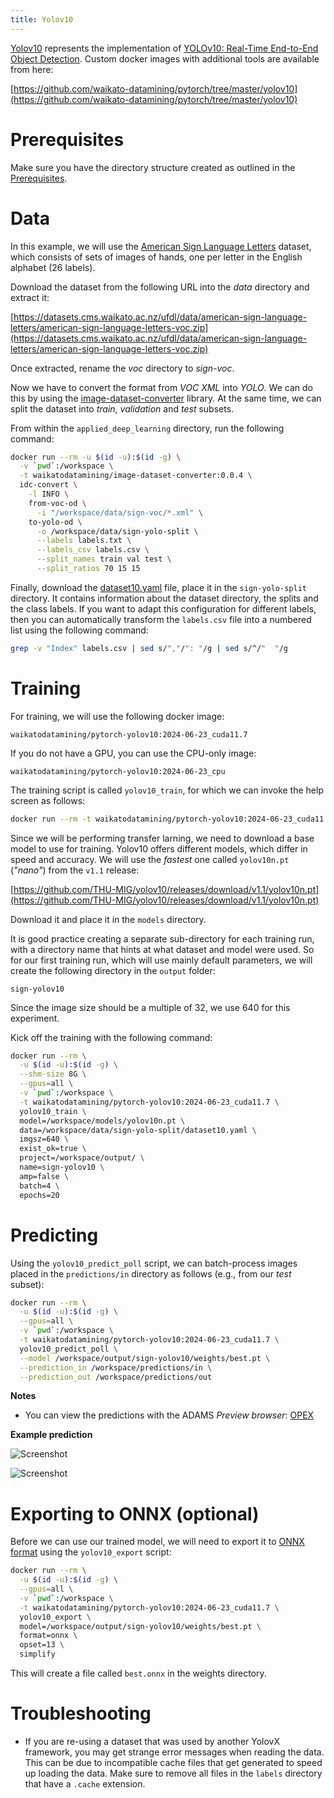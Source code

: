 ```yaml
---
title: Yolov10
---
```


[Yolov10](https://github.com/THU-MIG/yolov10) represents the implementation of 
[YOLOv10: Real-Time End-to-End Object Detection](https://arxiv.org/abs/2405.14458). 
Custom docker images with additional tools are available from here:

[https://github.com/waikato-datamining/pytorch/tree/master/yolov10](https://github.com/waikato-datamining/pytorch/tree/master/yolov10)


# Prerequisites
Make sure you have the directory structure created as outlined in the [Prerequisites](../prerequisites.md).


# Data

In this example, we will use the [American Sign Language Letters](https://datasets.cms.waikato.ac.nz/ufdl/american-sign-language-letters/)
dataset, which consists of sets of images of hands, one per letter in the English alphabet (26 labels).

Download the dataset from the following URL into the *data* directory and extract it:

[https://datasets.cms.waikato.ac.nz/ufdl/data/american-sign-language-letters/american-sign-language-letters-voc.zip](https://datasets.cms.waikato.ac.nz/ufdl/data/american-sign-language-letters/american-sign-language-letters-voc.zip)

Once extracted, rename the *voc* directory to *sign-voc*.

Now we have to convert the format from *VOC XML* into *YOLO*. We can do this by using the 
[image-dataset-converter](https://github.com/waikato-datamining/image-dataset-converter) library. 
At the same time, we can split the dataset into *train*, *validation* and *test* subsets.

From within the `applied_deep_learning` directory, run the following command:

```bash
docker run --rm -u $(id -u):$(id -g) \
  -v `pwd`:/workspace \
  -t waikatodatamining/image-dataset-converter:0.0.4 \
  idc-convert \
    -l INFO \
    from-voc-od \
      -i "/workspace/data/sign-voc/*.xml" \
    to-yolo-od \
      -o /workspace/data/sign-yolo-split \
      --labels labels.txt \
      --labels_csv labels.csv \
      --split_names train val test \
      --split_ratios 70 15 15
```

Finally, download the [dataset10.yaml](img/dataset10.yaml) file, place it in the `sign-yolo-split`
directory. It contains information about the dataset directory, the splits and the class labels.
If you want to adapt this configuration for different labels, then you can automatically 
transform the `labels.csv` file into a numbered list using the following command:

```bash
grep -v "Index" labels.csv | sed s/","/": "/g | sed s/^/"  "/g
```


# Training

For training, we will use the following docker image:

```
waikatodatamining/pytorch-yolov10:2024-06-23_cuda11.7
```

If you do not have a GPU, you can use the CPU-only image:

```
waikatodatamining/pytorch-yolov10:2024-06-23_cpu
```

The training script is called `yolov10_train`, for which we can invoke the help screen as follows:

```bash
docker run --rm -t waikatodatamining/pytorch-yolov10:2024-06-23_cuda11.7 yolov10_train help 
```

Since we will be performing transfer larning, we need to download a base model to use for training. 
Yolov10 offers different models, which differ in speed and accuracy. We will use the *fastest* one 
called `yolov10n.pt` (*"nano"*) from the `v1.1` release:

[https://github.com/THU-MIG/yolov10/releases/download/v1.1/yolov10n.pt](https://github.com/THU-MIG/yolov10/releases/download/v1.1/yolov10n.pt)

Download it and place it in the `models` directory.

It is good practice creating a separate sub-directory for each training run, with a directory name that hints at
what dataset and model were used. So for our first training run, which will use mainly default parameters, we will 
create the following directory in the `output` folder:

```
sign-yolov10
```

Since the image size should be a multiple of 32, we use 640 for this experiment.

Kick off the training with the following command:

```bash
docker run --rm \
  -u $(id -u):$(id -g) \
  --shm-size 8G \
  --gpus=all \
  -v `pwd`:/workspace \
  -t waikatodatamining/pytorch-yolov10:2024-06-23_cuda11.7 \
  yolov10_train \
  model=/workspace/models/yolov10n.pt \
  data=/workspace/data/sign-yolo-split/dataset10.yaml \
  imgsz=640 \
  exist_ok=true \
  project=/workspace/output/ \
  name=sign-yolov10 \
  amp=false \
  batch=4 \
  epochs=20
```


# Predicting

Using the `yolov10_predict_poll` script, we can batch-process images placed in the `predictions/in` directory
as follows (e.g., from our *test* subset): 

```bash
docker run --rm \
  -u $(id -u):$(id -g) \
  --gpus=all \
  -v `pwd`:/workspace \
  -t waikatodatamining/pytorch-yolov10:2024-06-23_cuda11.7 \
  yolov10_predict_poll \
  --model /workspace/output/sign-yolov10/weights/best.pt \
  --prediction_in /workspace/predictions/in \
  --prediction_out /workspace/predictions/out
```

**Notes** 

* You can view the predictions with the ADAMS *Preview browser*: [OPEX](../../previewing_predictions/#objdet_opex)


**Example prediction**

![Screenshot](img/yolov10-A2_jpg.rf.e4d1f7a2679ab0140ad27a794db563c9.jpg) 

![Screenshot](img/yolov10-I6_jpg.rf.e777252b29b845d02452566d242b3e6b.jpg)


# Exporting to ONNX (optional)

Before we can use our trained model, we will need to export it to [ONNX format](https://onnx.ai/)
using the `yolov10_export` script:

```bash
docker run --rm \
  -u $(id -u):$(id -g) \
  --gpus=all \
  -v `pwd`:/workspace \
  -t waikatodatamining/pytorch-yolov10:2024-06-23_cuda11.7 \
  yolov10_export \
  model=/workspace/output/sign-yolov10/weights/best.pt \
  format=onnx \
  opset=13 \
  simplify
```

This will create a file called `best.onnx` in the weights directory.


# Troubleshooting

* If you are re-using a dataset that was used by another YolovX framework, you
  may get strange error messages when reading the data. This can be due to 
  incompatible cache files that get generated to speed up loading the data. 
  Make sure to remove all files in the `labels` directory that have a `.cache` 
  extension.
  